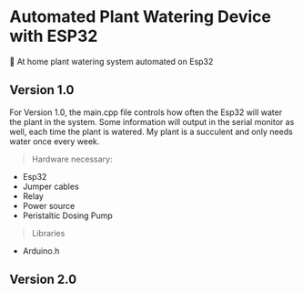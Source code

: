 # Automated Plant Watering Device with ESP32
🌱 At home plant watering system automated on Esp32

## Version 1.0
For Version 1.0, the main.cpp file controls how often the Esp32 will water the plant in the system. Some information will output in the serial monitor as well, each time the plant is watered. My plant is a succulent and only needs water once every week. 

>Hardware necessary:
- Esp32
- Jumper cables
- Relay
- Power source
- Peristaltic Dosing Pump

>Libraries
- Arduino.h
  
## Version 2.0


